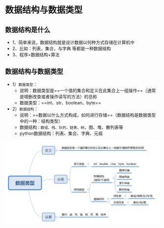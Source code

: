 # 数据结构与数据类型

## 数据结构是什么

- 1、简单来说，数据结构就是设计数据以何种方式存储在计算机中
- 2、比如：列表，集合，与字典 等都是一种数据结构
- 3、程序=数据结构+算法

## 数据结构与数据类型

- 1）`数据类型`：
  - 说明：数据类型是==一个值的集合和定义在此集合上一组操作==（通常是增删改查或者操作读写的方法）的总称
  - 数据类型：==int、str、boolean、byte==
- 2）`数据结构`：
  - 说明：==数据以什么方式构成，如何进行存储==（数据结构是数据类型中的一种：结构类型）
  - 数据结构`：数组、栈、队列、链表、树`、图、堆、散列表等
  - python数据结构：列表、集合、字典、元祖

![img](%E4%BB%80%E4%B9%88%E6%98%AF%E6%95%B0%E6%8D%AE%E7%BB%93%E6%9E%84.assets/image-20210120104002237.6d217cf9.png)